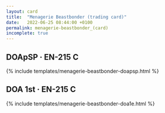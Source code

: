 ```yaml
---
layout: card
title:  "Menagerie Beastbonder (trading card)"
date:   2022-06-25 08:44:00 +0100
permalink: menagerie-beastbonder_(card)
incomplete: true
---
```


## DOApSP &middot; EN-215 C

{% include templates/menagerie-beastbonder-doapsp.html %}


## DOA 1st &middot; EN-215 C

{% include templates/menagerie-beastbonder-doa1e.html %}
